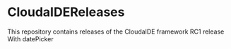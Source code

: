 # CloudaIDEReleases
This repository contains releases of the CloudaIDE framework
RC1 release
With datePicker
